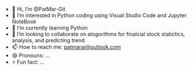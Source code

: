 - 👋 Hi, I’m @PatMar-Git
- 👀 I’m interested in Python coding using Visual Studio Code and Jupyter NoteBook
- 🌱 I’m currently learning Python
- 💞️ I’m looking to collaborate on alogorithms for finalcial stock statictics, analysis, and predicting trend
- 📫 How to reach me: patmarai@outlook.com
- 😄 Pronouns: ...
- ⚡ Fun fact: ...

<!---
PatMar-Git/PatMar-Git is a ✨ special ✨ repository because its `README.md` (this file) appears on your GitHub profile.
You can click the Preview link to take a look at your changes.
--->
